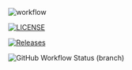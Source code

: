 ![workflow](https://github.com/Nyeinsu-enu/Lab1/actions/workflows/main.yml/badge.svg?branch=develop)

[![LICENSE](https://img.shields.io/github/license/nyeinsu-enu/Lab1.svg?style=flat-square)](https://github.com/nyeinsu-enu/Lab1/blob/develop/LICENSE)

[![Releases](https://img.shields.io/github/release/nyeinsu-enu/Lab1/all.svg?style=flat-square)](https://github.com/nyeinsu-enu/Lab1/releases)

![GitHub Workflow Status (branch)](https://img.shields.io/github/actions/workflow/status/nyeinsu-enu/Lab1/main.yml?branch=develop&style=flat-square)


